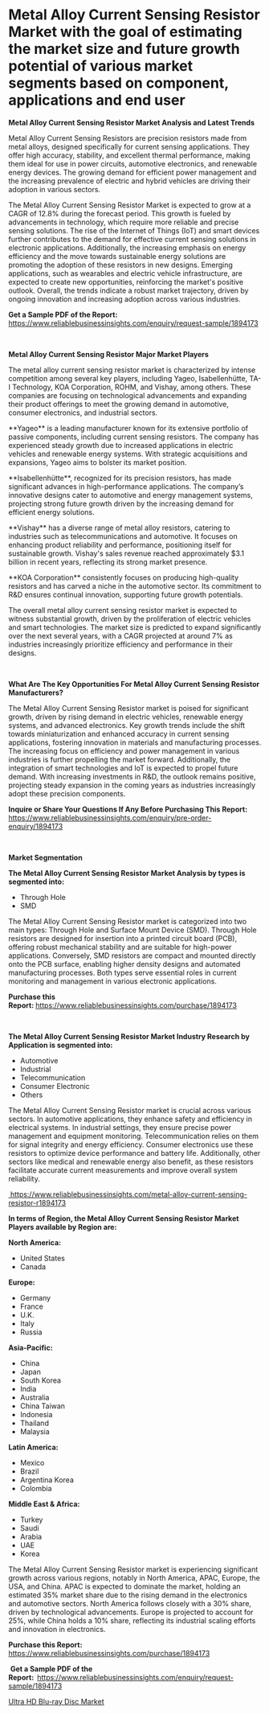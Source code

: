 <p><h1>Metal Alloy Current Sensing Resistor Market with the goal of estimating the market size and future growth potential of various market segments based on component, applications and end user</h1></p><p><strong>Metal Alloy Current Sensing Resistor Market Analysis and Latest Trends</strong></p>
<p><p>Metal Alloy Current Sensing Resistors are precision resistors made from metal alloys, designed specifically for current sensing applications. They offer high accuracy, stability, and excellent thermal performance, making them ideal for use in power circuits, automotive electronics, and renewable energy devices. The growing demand for efficient power management and the increasing prevalence of electric and hybrid vehicles are driving their adoption in various sectors.</p><p>The Metal Alloy Current Sensing Resistor Market is expected to grow at a CAGR of 12.8% during the forecast period. This growth is fueled by advancements in technology, which require more reliable and precise sensing solutions. The rise of the Internet of Things (IoT) and smart devices further contributes to the demand for effective current sensing solutions in electronic applications. Additionally, the increasing emphasis on energy efficiency and the move towards sustainable energy solutions are promoting the adoption of these resistors in new designs. Emerging applications, such as wearables and electric vehicle infrastructure, are expected to create new opportunities, reinforcing the market's positive outlook. Overall, the trends indicate a robust market trajectory, driven by ongoing innovation and increasing adoption across various industries.</p></p>
<p><strong>Get a Sample PDF of the Report:&nbsp;</strong> <a href="https://www.reliablebusinessinsights.com/enquiry/request-sample/1894173?utm_campaign=3107&utm_medium=2&utm_source=Github&utm_content=ia&utm_term=07042025&utm_id=metal-alloy-current-sensing-resistor">https://www.reliablebusinessinsights.com/enquiry/request-sample/1894173</a></p>
<p>&nbsp;</p>
<p><strong>Metal Alloy Current Sensing Resistor Major Market Players</strong></p>
<p><p>The metal alloy current sensing resistor market is characterized by intense competition among several key players, including Yageo, Isabellenhütte, TA-I Technology, KOA Corporation, ROHM, and Vishay, among others. These companies are focusing on technological advancements and expanding their product offerings to meet the growing demand in automotive, consumer electronics, and industrial sectors.</p><p>**Yageo** is a leading manufacturer known for its extensive portfolio of passive components, including current sensing resistors. The company has experienced steady growth due to increased applications in electric vehicles and renewable energy systems. With strategic acquisitions and expansions, Yageo aims to bolster its market position.</p><p>**Isabellenhütte**, recognized for its precision resistors, has made significant advances in high-performance applications. The company’s innovative designs cater to automotive and energy management systems, projecting strong future growth driven by the increasing demand for efficient energy solutions.</p><p>**Vishay** has a diverse range of metal alloy resistors, catering to industries such as telecommunications and automotive. It focuses on enhancing product reliability and performance, positioning itself for sustainable growth. Vishay's sales revenue reached approximately $3.1 billion in recent years, reflecting its strong market presence.</p><p>**KOA Corporation** consistently focuses on producing high-quality resistors and has carved a niche in the automotive sector. Its commitment to R&D ensures continual innovation, supporting future growth potentials.</p><p>The overall metal alloy current sensing resistor market is expected to witness substantial growth, driven by the proliferation of electric vehicles and smart technologies. The market size is predicted to expand significantly over the next several years, with a CAGR projected at around 7% as industries increasingly prioritize efficiency and performance in their designs.</p></p>
<p>&nbsp;</p>
<p><strong>What Are The Key Opportunities For Metal Alloy Current Sensing Resistor Manufacturers?</strong></p>
<p><p>The Metal Alloy Current Sensing Resistor market is poised for significant growth, driven by rising demand in electric vehicles, renewable energy systems, and advanced electronics. Key growth trends include the shift towards miniaturization and enhanced accuracy in current sensing applications, fostering innovation in materials and manufacturing processes. The increasing focus on efficiency and power management in various industries is further propelling the market forward. Additionally, the integration of smart technologies and IoT is expected to propel future demand. With increasing investments in R&D, the outlook remains positive, projecting steady expansion in the coming years as industries increasingly adopt these precision components.</p></p>
<p><strong>Inquire or Share Your Questions If Any Before Purchasing This Report:</strong> <a href="https://www.reliablebusinessinsights.com/enquiry/pre-order-enquiry/1894173?utm_campaign=3107&utm_medium=2&utm_source=Github&utm_content=ia&utm_term=07042025&utm_id=metal-alloy-current-sensing-resistor">https://www.reliablebusinessinsights.com/enquiry/pre-order-enquiry/1894173</a></p>
<p>&nbsp;</p>
<p><strong>Market Segmentation</strong></p>
<p><strong>The Metal Alloy Current Sensing Resistor Market Analysis by types is segmented into:</strong></p>
<p><ul><li>Through Hole</li><li>SMD</li></ul></p>
<p><p>The Metal Alloy Current Sensing Resistor market is categorized into two main types: Through Hole and Surface Mount Device (SMD). Through Hole resistors are designed for insertion into a printed circuit board (PCB), offering robust mechanical stability and are suitable for high-power applications. Conversely, SMD resistors are compact and mounted directly onto the PCB surface, enabling higher density designs and automated manufacturing processes. Both types serve essential roles in current monitoring and management in various electronic applications.</p></p>
<p><strong>Purchase this Report:&nbsp;</strong><a href="https://www.reliablebusinessinsights.com/purchase/1894173?utm_campaign=3107&utm_medium=2&utm_source=Github&utm_content=ia&utm_term=07042025&utm_id=metal-alloy-current-sensing-resistor">https://www.reliablebusinessinsights.com/purchase/1894173</a></p>
<p>&nbsp;</p>
<p><strong>The Metal Alloy Current Sensing Resistor Market Industry Research by Application is segmented into:</strong></p>
<p><ul><li>Automotive</li><li>Industrial</li><li>Telecommunication</li><li>Consumer Electronic</li><li>Others</li></ul></p>
<p><p>The Metal Alloy Current Sensing Resistor market is crucial across various sectors. In automotive applications, they enhance safety and efficiency in electrical systems. In industrial settings, they ensure precise power management and equipment monitoring. Telecommunication relies on them for signal integrity and energy efficiency. Consumer electronics use these resistors to optimize device performance and battery life. Additionally, other sectors like medical and renewable energy also benefit, as these resistors facilitate accurate current measurements and improve overall system reliability.</p></p>
<p><a href="https://www.reliablebusinessinsights.com/metal-alloy-current-sensing-resistor-r1894173?utm_campaign=3107&utm_medium=2&utm_source=Github&utm_content=ia&utm_term=07042025&utm_id=metal-alloy-current-sensing-resistor">&nbsp;https://www.reliablebusinessinsights.com/metal-alloy-current-sensing-resistor-r1894173</a></p>
<p><strong>In terms of Region, the Metal Alloy Current Sensing Resistor Market Players available by Region are:</strong></p>
<p>
    <p> <strong> North America: </strong>
        <ul>
            <li>United States</li>
            <li>Canada</li>
        </ul>
        </p> 
    <p> <strong> Europe: </strong>
        <ul>
            <li>Germany</li>
            <li>France</li>
            <li>U.K.</li>
            <li>Italy</li>
            <li>Russia</li>
        </ul>
        </p> 
    <p> <strong> Asia-Pacific: </strong>
        <ul>
            <li>China</li>
            <li>Japan</li>
            <li>South Korea</li>
            <li>India</li>
            <li>Australia</li>
            <li>China Taiwan</li>
            <li>Indonesia</li>
            <li>Thailand</li>
            <li>Malaysia</li>
        </ul>
        </p> 
    <p> <strong> Latin America: </strong>
        <ul>
            <li>Mexico</li>
            <li>Brazil</li>
            <li>Argentina Korea</li>
            <li>Colombia</li>
        </ul>
        </p> 
    <p> <strong> Middle East & Africa: </strong>
        <ul>
            <li>Turkey</li>
            <li>Saudi</li>
            <li>Arabia</li>
            <li>UAE</li>
            <li>Korea</li>
        </ul>
    </p>
    </p>
<p><p>The Metal Alloy Current Sensing Resistor market is experiencing significant growth across various regions, notably in North America, APAC, Europe, the USA, and China. APAC is expected to dominate the market, holding an estimated 35% market share due to the rising demand in the electronics and automotive sectors. North America follows closely with a 30% share, driven by technological advancements. Europe is projected to account for 25%, while China holds a 10% share, reflecting its industrial scaling efforts and innovation in electronics.</p></p>
<p><strong>Purchase this Report: </strong><a href="https://www.reliablebusinessinsights.com/purchase/1894173?utm_campaign=3107&utm_medium=2&utm_source=Github&utm_content=ia&utm_term=07042025&utm_id=metal-alloy-current-sensing-resistor">https://www.reliablebusinessinsights.com/purchase/1894173</a></p>
<p>&nbsp;<strong>Get a Sample PDF of the Report:&nbsp;&nbsp;</strong><a href="https://www.reliablebusinessinsights.com/enquiry/request-sample/1894173?utm_campaign=3107&utm_medium=2&utm_source=Github&utm_content=ia&utm_term=07042025&utm_id=metal-alloy-current-sensing-resistor">https://www.reliablebusinessinsights.com/enquiry/request-sample/1894173</a></p>
<p><strong></strong></p>
<p><p><a href="https://github.com/voigttyagi/Market-Research-Report-List-1/blob/main/ultra-hd-blu-ray-disc-market.md?utm_campaign=3107&utm_medium=2&utm_source=Github&utm_content=ia&utm_term=07042025&utm_id=metal-alloy-current-sensing-resistor">Ultra HD Blu-ray Disc Market</a></p></p>